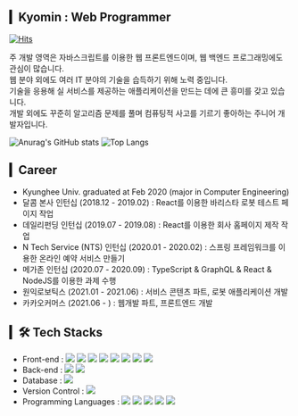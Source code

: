 ## ▎Kyomin : Web Programmer   
[![Hits](https://hits.seeyoufarm.com/api/count/incr/badge.svg?url=https%3A%2F%2Fgithub.com%2Fgjbae1212%2Fhit-counter)](https://hits.seeyoufarm.com)   
   
주 개발 영역은 자바스크립트를 이용한 웹 프론트엔드이며, 웹 백엔드 프로그래밍에도 관심이 많습니다.  
웹 분야 외에도 여러 IT 분야의 기술을 습득하기 위해 노력 중입니다.   
기술을 응용해 실 서비스를 제공하는 애플리케이션을 만드는 데에 큰 흥미를 갖고 있습니다.   
개발 외에도 꾸준히 알고리즘 문제를 풀며 컴퓨팅적 사고를 기르기 좋아하는 주니어 개발자입니다.   
   
![Anurag's GitHub stats](https://github-readme-stats-sand-six-91.vercel.app/api?username=kyomin&show_icons=true&count_private=true&line_height=24&theme=material-palenight&hide=stars)
![Top Langs](https://github-readme-stats.vercel.app/api/top-langs/?username=kyomin&layout=compact&theme=material-palenight)

## ▎Career
- Kyunghee Univ. graduated at Feb 2020 (major in Computer Engineering)
- 달콤 본사 인턴십 (2018.12 - 2019.02) : React를 이용한 바리스타 로봇 테스트 페이지 작업
- 데일리펀딩 인턴십 (2019.07 - 2019.08) : React를 이용한 회사 홈페이지 제작 작업
- N Tech Service (NTS) 인턴십 (2020.01 - 2020.02) : 스프링 프레임워크를 이용한 온라인 예약 서비스 만들기
- 메가존 인턴십 (2020.07 - 2020.09) : TypeScript & GraphQL & React & NodeJS를 이용한 과제 수행
- 원익로보틱스 (2021.01 - 2021.06) : 서비스 콘텐츠 파트, 로봇 애플리케이션 개발
- 카카오커머스 (2021.06 - ) : 웹개발 파트, 프론트엔드 개발

## ▎🛠 Tech Stacks
- Front-end : <span><img src="https://img.shields.io/badge/HTML-e34f26?style=flat&logo=html5&logoColor=white"/></span>
<span><img src="https://img.shields.io/badge/CSS-1572b6?style=flat&logo=css3&logoColor=white"/></span>
<span><img src="https://img.shields.io/badge/JavaScript-F7DF1E?style=flat&logo=JavaScript&logoColor=white"/></span>
<span><img src="https://img.shields.io/badge/Vue.js-4FC08D?style=flat&logo=Vue.js&logoColor=white"/></span>
<span><img src="https://img.shields.io/badge/React-61dafb?style=flat&logo=react&logoColor=white"/></span>
<span><img src="https://img.shields.io/badge/Vuetify-00C58E?style=flat&logo=Vuetify&logoColor=white"/></span>
<span><img src="https://img.shields.io/badge/Nuxt.js-38B2AC?style=flat&logo=Nuxt.js&logoColor=white"/></span>
<span><img src="https://img.shields.io/badge/Sass-cc6699?style=flat&logo=sass&logoColor=white"/></span><br/>
- Back-end : <span><img src="https://img.shields.io/badge/Node.js-e34f26?style=flat&logo=Node.js&logoColor=white"/></span>
<span><img src="https://img.shields.io/badge/Spring-e34f26?style=flat&logo=Spring&logoColor=white"/></span>
- Database : <span><img src="https://img.shields.io/badge/MySQL-4479A1?style=flat&logo=MySQL&logoColor=white"/></span>
- Version Control : <span><img src="https://img.shields.io/badge/GitHub-181717?style=flat&logo=github&logoColor=white"/></span>
- Programming Languages : <span><img src="https://img.shields.io/badge/C-181717?style=flat&logo=C&logoColor=white"/></span>
<span><img src="https://img.shields.io/badge/C++-181717?style=flat&logo=C++&logoColor=white"/></span>
<span><img src="https://img.shields.io/badge/JavaScript-F7DF1E?style=flat&logo=JavaScript&logoColor=white"/></span>
<span><img src="https://img.shields.io/badge/Python-1572b6?style=flat&logo=Python&logoColor=white"/></span>
<span><img src="https://img.shields.io/badge/Java-181717?style=flat&logo=Java&logoColor=white"/></span>
